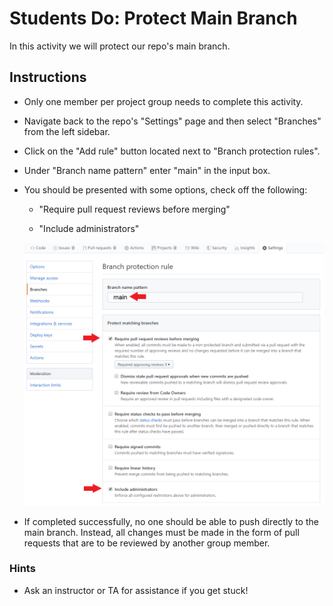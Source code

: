 # Students Do: Protect Main Branch

In this activity we will protect our repo's main branch.

## Instructions

* Only one member per project group needs to complete this activity.

* Navigate back to the repo's "Settings" page and then select "Branches" from the left sidebar.

* Click on the "Add rule" button located next to "Branch protection rules".

* Under "Branch name pattern" enter "main" in the input box.

* You should be presented with some options, check off the following:

  * "Require pull request reviews before merging"

  * "Include administrators"

  ![Protect Branch](Images/01-Protect.png)

* If completed successfully, no one should be able to push directly to the main branch. Instead, all changes must be made in the form of pull requests that are to be reviewed by another group member.

### Hints

* Ask an instructor or TA for assistance if you get stuck!

